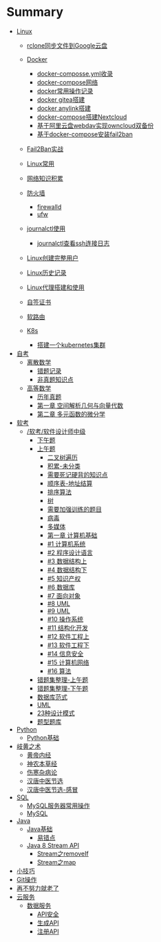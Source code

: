 # Summary

- [Linux](./Linux/README.md)  
  - [rclone同步文件到Google云盘](./Linux/rclone同步文件到Google云盘.md)
  - [Docker]()
    - [docker-composse.yml收录](./Linux/Docker/docker-composse.yml收录.md)
    - [docker-compose网络](./Linux/Docker/docker-compose网络.md)  
    - [docker常用操作记录](./Linux/Docker/docker常用操作记录.md)  
    - [docker gitea搭建](./Linux/gitea搭建.md)
    - [docker anylink搭建](./Linux/anylink搭建.md)
    - [docker-compose搭建Nextcloud](./Linux/Docker/docker-compose搭建Nextcloud.md)
    - [基于阿里云盘webdav实现owncloud双备份](./Linux/Docker/基于阿里云盘webdav实现owncloud双备份.md)
    - [基于docker-compose安装fail2ban](./Linux/Docker/基于docker-compose安装fail2ban.md)
  - [Fail2Ban实战](./Linux/Fail2Ban实战.md)

  - [Linux常用](./Linux/Linux常用.md)
  - [网络知识积累](./Linux/网络知识积累.md)
  - [防火墙]()
    - [firewalld](./Linux/防火墙/firewalld.md)
    - [ufw](./Linux/防火墙/ufw.md)
  - [journalctl使用]()
    - [journalctl查看ssh连接日志](./Linux/journalctl/journalctl查看ssh连接日志.md)
  - [Linux创建完整用户](./Linux/Linux创建完整用户.md)
  - [Linux历史记录](./Linux/Linux历史记录.md)
  - [Linux代理搭建和使用](./Linux/Linux代理搭建和使用.md)
  - [自签证书](./Linux/自签证书.md)
  - [软路由](./Linux/软路由/软路由安装.md)
  - [K8s](./Linux/kubernetes/README.md)
    - [搭建一个kubernetes集群](./Linux/kubernetes/搭建一个kubernetes集群.md)
- [自考](./自考/README.md)
  - [离散数学](./自考/离散数学/README.md)
    - [错题记录](./自考/离散数学/错题记录.md) 
    - [非真题知识点](./自考/离散数学/非真题知识点.md)
  - [高等数学]()
    - [历年真题]()
    - [第一章 空间解析几何与向量代数](./自考/高等数学/空间解析几何与向量代数.md)
    - [第二章 多元函数的微分学](./自考/高等数学/多元函数的微分学.md)
- [软考]()
  - [/软考/软件设计师中级](./软考/软件设计师中级/24下软考总结.md)
    - [下午题](./软考/软件设计师中级/下午题/README.md)
    - [上午题]()
      - [二叉树遍历](./软考/软件设计师中级/上午题/二叉树遍历.md)
      - [积累-未分类](./软考/软件设计师中级/上午题/积累-未分类.md)
      - [需要死记硬背的知识点](./软考/软件设计师中级/上午题/需要死记硬背的知识点.md)
      - [顺序表-地址结算](./软考/软件设计师中级/上午题/顺序表%20-%20地址计算.md)
      - [排序算法](./软考/软件设计师中级/上午题/排序算法.md)
      - [树](./软考/软件设计师中级/上午题/树.md)
      - [需要加强训练的题目](./软考/软件设计师中级/上午题/上午题-需要加强训练的题目.md)
      - [病毒](./软考/软件设计师中级/上午题/上午题-病毒.md)
      - [多媒体](./软考/软件设计师中级/上午题/多媒体.md)
      - [第一章 计算机基础 ](./软考/软件设计师中级/上午题/第一章%20计算机基础%20.md)
      - [#1 计算机系统](./软考/软件设计师中级/上午题/计算机系统.md)
      - [#2 程序设计语言](./软考/软件设计师中级/上午题/程序设计语言.md)
      - [#3 数据结构上](./软考/软件设计师中级/上午题/数据结构上.md)
      - [#4 数据结构下](./软考/软件设计师中级/上午题/数据结构下.md)
      - [#5 知识产权](./软考/软件设计师中级/上午题/知识产权.md)
      - [#6 数据库](./软考/软件设计师中级/上午题/数据库.md)
      - [#7 面向对象](./软考/软件设计师中级/上午题/面向对象.md)
      - [#8 UML](./软考/软件设计师中级/上午题/UML.md)
      - [#9 UML](./软考/软件设计师中级/上午题/设计模式.md)
      - [#10 操作系统](./软考/软件设计师中级/上午题/操作系统.md)
      - [#11 结构化开发](./软考/软件设计师中级/上午题/结构化开发.md)
      - [#12 软件工程上](./软考/软件设计师中级/上午题/软件工程上.md)
      - [#13 软件工程下](./软考/软件设计师中级/上午题/软件工程下.md)
      - [#14 信息安全](./软考/软件设计师中级/上午题/信息安全.md)
      - [#15 计算机网络](./软考/软件设计师中级/上午题/计算机网络.md)
      - [#16 算法](./软考/软件设计师中级/上午题/算法.md)
    - [错题集整理-上午题](./软考/软件设计师中级/错题集整理-上午题.md)
    - [错题集整理-下午题](./软考/软件设计师中级/错题集整理-下午题.md)
    - [数据库范式](./软考/软件设计师中级/上午题/数据库范式.md)
    - [UML](./软考/软件设计师中级/UML.md)
    - [23种设计模式](./软考/23种设计模式.md)
    - [题型题库](./软考/软件设计师中级/题型题库.md)
- [Python]()
  - [Python基础](./Python/Python基础.md)    
- [岐黄之术](./岐黄之术/README.md)
  - [黄帝内经](./岐黄之术/黄帝内经.md)
  - [神农本草经](./岐黄之术/神农本草经.md)
  - [伤寒杂病论](./岐黄之术/伤寒杂病论.md)
  - [汉唐中医节选](./岐黄之术/汉唐中医节选.md)
  - [汉唐中医节选-感冒](./岐黄之术/汉唐中医节选-感冒.md)
- [SQL]()
  - [MySQL服务器常用操作](./SQL/MySQL/MySQL服务器常用操作.md)
  - [MySQL](./SQL/MySQL/常用语句.md)
- [Java]()
  - [Java基础]()
    - [易错点](./Java/Java基础/易错点.md)
  - [Java 8 Stream API]()
    - [Stream之removeIf](./Java/Java8StreamAPI/removeIf.md)
    - [Stream之map](./Java/Java8StreamAPI/map.md)
- [小技巧](./小技巧.md)
- [Git操作](./Git/Git常用操作.md)
- [再不努力就老了](./再不努力就老了/README.md)
- [云服务](./云服务/README.md)
  - [数据服务](./云服务/数据服务/README.md)
    - [API安全](./云服务/数据服务/API安全.md)
    - [生成API](./云服务/数据服务/生成API.md)
    - [注册API](./云服务/数据服务/注册API.md)